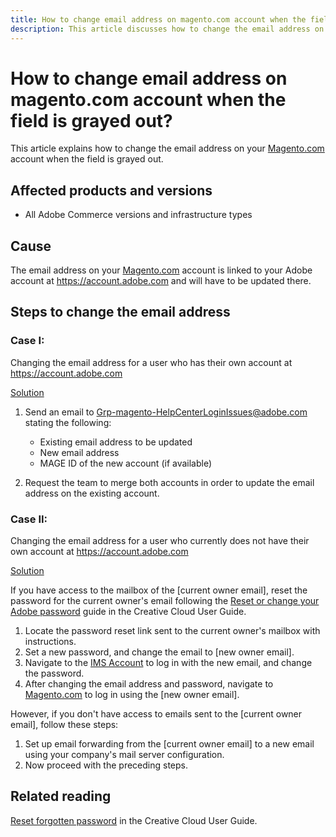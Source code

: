 ```yaml
---
title: How to change email address on magento.com account when the field is grayed out
description: This article discusses how to change the email address on your [Magento.com](https://account.magento.com) account when the field is grayed out.
---
```

# How to change email address on magento.com account when the field is grayed out?

This article explains how to change the email address on your [Magento.com](https://account.magento.com) account when the field is grayed out.

## Affected products and versions

* All Adobe Commerce versions and infrastructure types

## Cause

The email address on your [Magento.com](https://account.magento.com) account is linked to your Adobe account at <https://account.adobe.com> and will have to be updated there.

## Steps to change the email address

### Case I:

Changing the email address for a user who has their own account at <https://account.adobe.com>

<u>Solution</u>

1. Send an email to Grp-magento-HelpCenterLoginIssues@adobe.com stating the following:

    * Existing email address to be updated
    * New email address
    * MAGE ID of the new account (if available)

1. Request the team to merge both accounts in order to update the email address on the existing account.

### Case II:

Changing the email address for a user who currently does not have their own account at <https://account.adobe.com>

<u>Solution</u>

If you have access to the mailbox of the [current owner email], reset the password for the current owner's email following the [Reset or change your Adobe password](https://helpx.adobe.com/manage-account/using/change-or-reset-password.html) guide in the Creative Cloud User Guide.

1. Locate the password reset link sent to the current owner's mailbox with instructions.
1. Set a new password, and change the email to [new owner email].
1. Navigate to the [IMS Account](https://account.adobe.com/) to log in with the new email, and change the password.
1. After changing the email address and password, navigate to [Magento.com](https://account.magento.com) to log in using the [new owner email].

However, if you don't have access to emails sent to the [current owner email], follow these steps:

1. Set up email forwarding from the [current owner email] to a new email using your company's mail server configuration. 
1. Now proceed with the preceding steps.

## Related reading

[Reset forgotten password](https://helpx.adobe.com/manage-account/using/change-or-reset-password.html) in the Creative Cloud User Guide.
